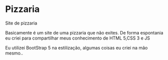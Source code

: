 # Pizzaria
Site de pizzaria 

Basicamente é um site de uma pizzaria que não exites.
De forma espontania eu criei para compartilhar meus conhecimento de HTML 5,CSS 3 e JS

Eu utilizei BootStrap 5 na estilização, algumas coisas eu criei na mão mesmo..

